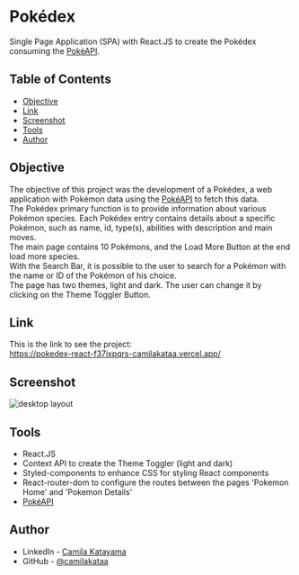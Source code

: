 # Pokédex

Single Page Application (SPA) with React.JS to create the Pokédex consuming the [PokéAPI](https://pokeapi.co/).


## Table of Contents

- [Objective](#objective)
- [Link](#link)
- [Screenshot](#screenshot)
- [Tools](#tools)
- [Author](#author)


## Objective

The objective of this project was the development of a Pokédex, a web application with Pokémon data using the [PokéAPI](https://pokeapi.co/) to fetch this data.<br>
The Pokédex primary function is to provide information about various Pokémon species. Each Pokédex entry contains details about a specific Pokémon, such as name, id, type(s), abilities with description and main moves.<br>
The main page contains 10 Pokémons, and the Load More Button at the end load more species.<br>
With the Search Bar, it is possible to the user to search for a Pokémon with the name or ID of the Pokémon of his choice.<br>
The page has two themes, light and dark. The user can change it by clicking on the Theme Toggler Button. 

## Link

This is the link to see the project: <br>
https://pokedex-react-f37ixpqrs-camilakataa.vercel.app/

## Screenshot

<img src="./desktop-screen.gif" alt="desktop layout">

## Tools

- React.JS
- Context API to create the Theme Toggler (light and dark)
- Styled-components to enhance CSS for styling React components
- React-router-dom to configure the routes between the pages 'Pokemon Home' and 'Pokemon Details'
- [PokéAPI](https://pokeapi.co/)

## Author

- LinkedIn - [Camila Katayama](https://www.linkedin.com/in/camila-katayama-ab1a42153/)
- GitHub - [@camilakataa](https://github.com/camilakataa)


